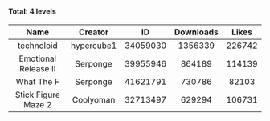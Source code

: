 #### Total: 4 levels

| Name | Creator | ID | Downloads | Likes |
|:---:|:---:|:---:|:---:|:---:|
| technoloid | hypercube1 | 34059030 | 1356339 | 226742
| Emotional Release II | Serponge | 39955946 | 864189 | 114139
| What The F | Serponge | 41621791 | 730786 | 82103
| Stick Figure Maze 2 | Coolyoman | 32713497 | 629294 | 106731
